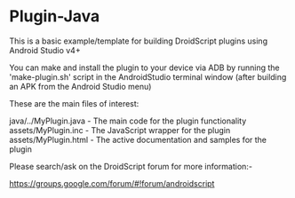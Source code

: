 # Plugin-Java

This is a basic example/template for building DroidScript plugins using Android Studio v4+

You can make and install the plugin to your device via ADB by running the 'make-plugin.sh' script in
the AndroidStudio terminal window (after building an APK from the Android Studio menu)

These are the main files of interest:

java/../MyPlugin.java - The main code for the plugin functionality
assets/MyPlugin.inc  - The JavaScript wrapper for the plugin
assets/MyPlugin.html - The active documentation and samples for the plugin


Please search/ask on the DroidScript forum for more information:- 

https://groups.google.com/forum/#!forum/androidscript
